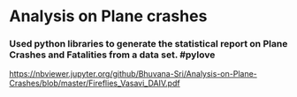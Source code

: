 # Analysis on Plane crashes
### Used python libraries to generate the statistical report on Plane Crashes and Fatalities from a data set. #pylove

https://nbviewer.jupyter.org/github/Bhuvana-Sri/Analysis-on-Plane-Crashes/blob/master/Fireflies_Vasavi_DAIV.pdf
